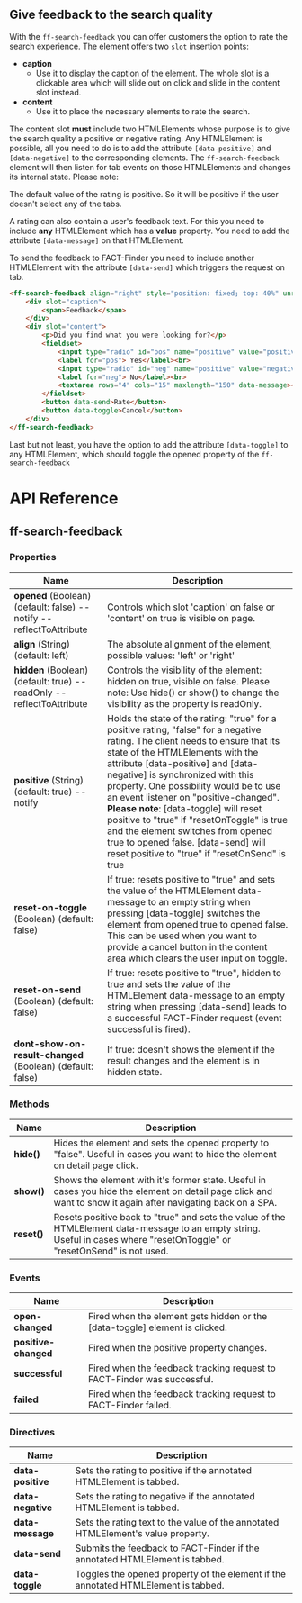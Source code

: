## Give feedback to the search quality
With the `ff-search-feedback` you can offer customers the option to rate the search experience. The element offers two `slot` insertion points:
    
* **caption**
    * Use it to display the caption of the element. The whole slot is a clickable area which will slide out on click and slide in the content slot instead.
* **content**
    * Use it to place the necessary elements to rate the search.
        
The content slot <b>must</b> include two HTMLElements whose purpose is to give the search quality a positive or
negative rating. Any HTMLElement is possible, all you need to do is to add the attribute `[data-positive]` and `[data-negative]`
to the corresponding elements. The `ff-search-feedback` element will then listen for tab events on those HTMLElements and changes its internal state. Please note:

The default value of the rating is positive. So it will be positive if the user doesn't select any of the tabs.

A rating can also contain a user's feedback text. For this you need to include <b>any</b> HTMLElement which has a
<b>value</b> property. You need to add the attribute `[data-message]` on that HTMLElement.

To send the feedback to FACT-Finder you need to include another HTMLElement with the attribute
`[data-send]` which triggers the request on tab.

```html
<ff-search-feedback align="right" style="position: fixed; top: 40%" unresolved reset-on-toggle reset-on-send>
    <div slot="caption">
        <span>Feedback</span>
    </div>
    <div slot="content">
        <p>Did you find what you were looking for?</p>
        <fieldset>
            <input type="radio" id="pos" name="positive" value="positive" checked data-positive>
            <label for="pos"> Yes</label><br>
            <input type="radio" id="neg" name="positive" value="negative" data-negative>
            <label for="neg"> No</label><br>
            <textarea rows="4" cols="15" maxlength="150" data-message></textarea>
        </fieldset>
        <button data-send>Rate</button>
        <button data-toggle>Cancel</button>
    </div>
</ff-search-feedback>
```

Last but not least, you have the option to add the attribute `[data-toggle]` to any HTMLElement, which should toggle the opened property of the `ff-search-feedback`

# API Reference
## ff-search-feedback

### Properties
| Name | Description |
| ---- | ----------- |
|**opened** (Boolean) (default: false) --notify --reflectToAttribute|Controls which slot 'caption' on false or 'content' on true is visible on page.|
|**align**  (String) (default: left)| The absolute alignment of the element, possible values: 'left' or 'right'|
|**hidden** (Boolean) (default: true) --readOnly --reflectToAttribute|  Controls the visibility of the element: hidden on true, visible on false. Please note: Use hide() or show() to change the visibility as the property is readOnly.|
|**positive**  (String) (default: true) --notify|  Holds the state of the rating: "true" for a positive rating, "false" for a negative rating. The client needs to ensure that its state of the HTMLElements with the attribute [data-positive] and [data-negative] is synchronized with this property. One possibility would be to use an event listener on "positive-changed". **Please note**: [data-toggle] will reset positive to "true" if "resetOnToggle" is true and the element switches from opened true to opened false. [data-send] will reset positive to "true" if "resetOnSend" is true|
|**reset-on-toggle** (Boolean) (default: false)|  If true: resets positive to "true" and sets the value of the HTMLElement data-message to an empty string when pressing [data-toggle] switches the element from opened true to opened false. This can be used when you want to provide a cancel button in the content area which clears the user input on toggle.|
|**reset-on-send** (Boolean) (default: false)|  If true: resets positive to "true", hidden to true and sets the value of the HTMLElement data-message to an empty string when pressing [data-send] leads to a successful FACT-Finder request (event successful is fired).|
|**dont-show-on-result-changed** (Boolean) (default: false)| If true: doesn't shows the element if the result changes and the element is in hidden state.|

### Methods
| Name | Description |
| ---- | ----------- |
|**hide()**| Hides the element and sets the opened property to "false". Useful in cases you want to hide the element on detail page click.|
|**show()**|  Shows the element with it's former state. Useful in cases you hide the element on detail page click and want to show it again after navigating back on a SPA.|
|**reset()**|  Resets positive back to "true" and sets the value of the HTMLElement data-message to an empty string. Useful in cases where "resetOnToggle" or "resetOnSend" is not used.|

### Events
| Name | Description |
| ---- | ----------- |
|**open-changed**| Fired when the element gets hidden or the [data-toggle] element is clicked.|
|**positive-changed**| Fired when the positive property changes.|
|**successful**| Fired when the feedback tracking request to FACT-Finder was successful.|
|**failed**| Fired when the feedback tracking request to FACT-Finder failed.|

### Directives
| Name | Description |
| ---- | ----------- |
|**data-positive**| Sets the rating to positive if the annotated HTMLElement is tabbed.|
|**data-negative**| Sets the rating to negative if the annotated HTMLElement is tabbed.|
|**data-message**| Sets the rating text to the value of the annotated HTMLElement's value property.|
|**data-send**| Submits the feedback to FACT-Finder if the annotated HTMLElement is tabbed.|
|**data-toggle**| Toggles the opened property of the element if the annotated HTMLElement is tabbed.|
